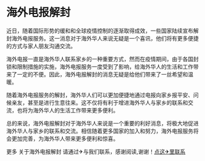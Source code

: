 # 海外电报解封

近日，随着国际形势的缓和和全球疫情控制的逐渐取得成效，一些国家陆续宣布解封海外电报服务。这一消息对于海外华人来说无疑是一个喜讯，他们将有更多便捷的方式与家人朋友沟通交流。

海外电报一直是海外华人联系家乡的一种重要方式，然而在疫情期间，由于各国封锁和限制措施的实施，海外电报服务一度受到了影响，给海外华人的生活和工作带来了一定的不便。因此，海外电报解封的消息无疑是给他们带来了一丝希望和温暖。

随着海外电报服务的解封，海外华人们可以更加便捷地通过电报向家乡报平安、问候亲友，甚至是进行生意往来。这不仅将有利于增进海外华人与家乡的联系和交流，也将为海外华人的生活工作带来更多便利。

总的来说，海外电报解封对于海外华人来说是一个重要的利好消息，将极大地促进海外华人与家乡的联系和交流。相信随着更多国家的加入和努力，海外电报服务将会更加完善，为海外华人带来更多便利和惊喜。

更多 关于海外电报解封 请通过✈与我们联系，感谢阅读,谢谢！[点这✈里联系](https://1.k02.cc)